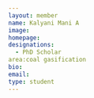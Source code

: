 ```yaml
---
layout: member
name: Kalyani Mani A
image: 
homepage:
designations: 
  - PhD Scholar
area:coal gasification
bio:  
email: 
type: student
---
```

